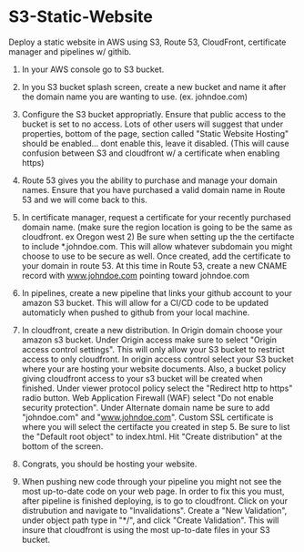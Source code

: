 # S3-Static-Website
Deploy a static website in AWS using S3, Route 53, CloudFront, certificate manager and pipelines w/ githib.

1. In your AWS console go to S3 bucket.

2. In you S3 bucket splash screen, create a new bucket and name it after the domain name you are wanting to use. (ex. johndoe.com)

3. Configure the S3 bucket appropriatly. Ensure that public access to the bucket is set to no access. Lots of other users will suggest that under properties, bottom of the page, section called "Static Website Hosting" should be enabled... dont enable this, leave it disabled. (This will cause confusion between S3 and cloudfront w/ a certificate when enabling https)

4. Route 53 gives you the ability to purchase and manage your domain names.  Ensure that you have purchased a valid domain name in Route 53 and we will come back to this.

5. In certificate manager, request a certificate for your recently purchased domain name. (make sure the region location is going to be the same as cloudfront. ex Oregon west 2) Be sure when setting up the the certifacte to include *.johndoe.com. This will allow whatever subdomain you might choose to use to be secure as well. Once created, add the certificate to your domain in route 53. At this time in Route 53, create a new CNAME record with www.johndoe.com pointing toward johndoe.com

6. In pipelines, create a new pipeline that links your github account to your amazon S3 bucket.  This will allow for a CI/CD code to be updated automaticly when pushed to github from your local machine.

7. In cloudfront, create a new distribution. In Origin domain choose your amazon s3 bucket. Under Origin access make sure to select "Origin access control settings". This will only allow your S3 bucket to restrict access to only cloudfront. In origin access control select your S3 bucket where your are hosting your website documents. Also, a bucket policy giving cloudfront access to your s3 bucket will be created when finished. Under viewer protocol policy select the "Redirect http to https" radio button. Web Application Firewall (WAF) select "Do not enable security protection".  Under Alternate domain name be sure to add "johndoe.com" and "www.johndoe.com". Custom SSL certificate is where you will select the certifacte you created in step 5.  Be sure to list the "Default root object" to index.html. Hit "Create distribution" at the bottom of the screen.

8. Congrats, you should be hosting your website.

9. When pushing new code through your pipeline you might not see the most up-to-date code on your web page. In order to fix this you must, after pipeline is finished deploying, is to go to cloudfront. Click on your distrubution and navigate to "Invalidations". Create a "New Validation", under object path type in "*/", and click "Create Validation". This will insure that cloudfront is using the most up-to-date files in your S3 bucket.

